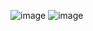 ![image](https://github.com/user-attachments/assets/50c9f785-b7cb-4a4e-8f01-25ed70449f31)
![image](https://github.com/user-attachments/assets/2780a2ec-8555-46d8-89d1-b454917b232b)
